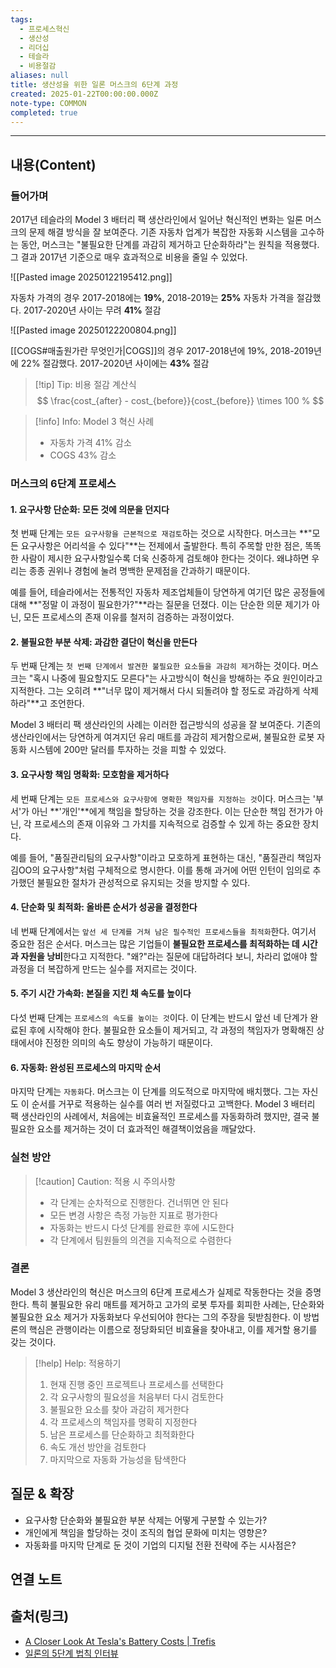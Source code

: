 ```yaml
---
tags:
  - 프로세스혁신
  - 생산성
  - 리더십
  - 테슬라
  - 비용절감
aliases: null
title: 생산성을 위한 일론 머스크의 6단계 과정
created: 2025-01-22T00:00:00.000Z
note-type: COMMON
completed: true
---
```


---

## 내용(Content)

### 들어가며

2017년 테슬라의 Model 3 배터리 팩 생산라인에서 일어난 혁신적인 변화는 일론 머스크의 문제 해결 방식을 잘 보여준다. 기존 자동차 업계가 복잡한 자동화 시스템을 고수하는 동안, 머스크는 "불필요한 단계를 과감히 제거하고 단순화하라"는 원칙을 적용했다. 그 결과 2017년 기준으로 매우 효과적으로 비용을 줄일 수 있었다.


![[Pasted image 20250122195412.png]]

자동차 가격의 경우 2017-2018에는 **19%**, 2018-2019는 **25%** 자동차 가격을 절감했다.
2017-2020년 사이는 무려 **41%** 절감

![[Pasted image 20250122200804.png]]

[[COGS#매출원가란 무엇인가|COGS]]의 경우 2017-2018년에 19%, 2018-2019년에 22% 절감했다. 2017-2020년 사이에는 **43%** 절감

>[!tip] Tip: 비용 절감 계산식
>$$
>\frac{cost_{after} - cost_{before}}{cost_{before}} \times 100 %
>$$

> [!info] Info: Model 3 혁신 사례
> * 자동차 가격 41% 감소
> * COGS 43% 감소

### 머스크의 6단계 프로세스

#### 1. 요구사항 단순화: 모든 것에 의문을 던지다

첫 번째 단계는 `모든 요구사항을 근본적으로 재검토`하는 것으로 시작한다. 머스크는 **"모든 요구사항은 어리석을 수 있다"**는 전제에서 출발한다. 특히 주목할 만한 점은, 똑똑한 사람이 제시한 요구사항일수록 더욱 신중하게 검토해야 한다는 것이다. 왜냐하면 우리는 종종 권위나 경험에 눌려 명백한 문제점을 간과하기 때문이다.

예를 들어, 테슬라에서는 전통적인 자동차 제조업체들이 당연하게 여기던 많은 공정들에 대해 **"정말 이 과정이 필요한가?"**라는 질문을 던졌다. 이는 단순한 의문 제기가 아닌, 모든 프로세스의 존재 이유를 철저히 검증하는 과정이었다.

#### 2. 불필요한 부분 삭제: 과감한 결단이 혁신을 만든다

두 번째 단계는 `첫 번째 단계에서 발견한 불필요한 요소들을 과감히 제거`하는 것이다. 머스크는 "혹시 나중에 필요할지도 모른다"는 사고방식이 혁신을 방해하는 주요 원인이라고 지적한다. 그는 오히려 **"너무 많이 제거해서 다시 되돌려야 할 정도로 과감하게 삭제하라"**고 조언한다.

Model 3 배터리 팩 생산라인의 사례는 이러한 접근방식의 성공을 잘 보여준다. 기존의 생산라인에서는 당연하게 여겨지던 유리 매트를 과감히 제거함으로써, 불필요한 로봇 자동화 시스템에 200만 달러를 투자하는 것을 피할 수 있었다.

#### 3. 요구사항 책임 명확화: 모호함을 제거하다

세 번째 단계는 `모든 프로세스와 요구사항에 명확한 책임자를 지정하는 것`이다. 머스크는 '부서'가 아닌 **'개인'**에게 책임을 할당하는 것을 강조한다. 이는 단순한 책임 전가가 아닌, 각 프로세스의 존재 이유와 그 가치를 지속적으로 검증할 수 있게 하는 중요한 장치다.

예를 들어, "품질관리팀의 요구사항"이라고 모호하게 표현하는 대신, "품질관리 책임자 김OO의 요구사항"처럼 구체적으로 명시한다. 이를 통해 과거에 어떤 인턴이 임의로 추가했던 불필요한 절차가 관성적으로 유지되는 것을 방지할 수 있다.

#### 4. 단순화 및 최적화: 올바른 순서가 성공을 결정한다

네 번째 단계에서는 `앞선 세 단계를 거쳐 남은 필수적인 프로세스들을 최적화`한다. 여기서 중요한 점은 순서다. 머스크는 많은 기업들이 **불필요한 프로세스를 최적화하는 데 시간과 자원을 낭비**한다고 지적한다. "왜?"라는 질문에 대답하려다 보니, 차라리 없애야 할 과정을 더 복잡하게 만드는 실수를 저지르는 것이다.

#### 5. 주기 시간 가속화: 본질을 지킨 채 속도를 높이다

다섯 번째 단계는 `프로세스의 속도를 높이는 것`이다. 이 단계는 반드시 앞선 네 단계가 완료된 후에 시작해야 한다. 불필요한 요소들이 제거되고, 각 과정의 책임자가 명확해진 상태에서야 진정한 의미의 속도 향상이 가능하기 때문이다.

#### 6. 자동화: 완성된 프로세스의 마지막 순서

마지막 단계는 `자동화`다. 머스크는 이 단계를 의도적으로 마지막에 배치했다. 그는 자신도 이 순서를 거꾸로 적용하는 실수를 여러 번 저질렀다고 고백한다. Model 3 배터리 팩 생산라인의 사례에서, 처음에는 비효율적인 프로세스를 자동화하려 했지만, 결국 불필요한 요소를 제거하는 것이 더 효과적인 해결책이었음을 깨달았다.

### 실천 방안

> [!caution] Caution: 적용 시 주의사항
> 
> - 각 단계는 순차적으로 진행한다. 건너뛰면 안 된다
> - 모든 변경 사항은 측정 가능한 지표로 평가한다
> - 자동화는 반드시 다섯 단계를 완료한 후에 시도한다
> - 각 단계에서 팀원들의 의견을 지속적으로 수렴한다

### 결론

Model 3 생산라인의 혁신은 머스크의 6단계 프로세스가 실제로 작동한다는 것을 증명한다. 특히 불필요한 유리 매트를 제거하고 고가의 로봇 투자를 회피한 사례는, 단순화와 불필요한 요소 제거가 자동화보다 우선되어야 한다는 그의 주장을 뒷받침한다. 이 방법론의 핵심은 관행이라는 이름으로 정당화되던 비효율을 찾아내고, 이를 제거할 용기를 갖는 것이다.

> [!help] Help: 적용하기
> 
> 1. 현재 진행 중인 프로젝트나 프로세스를 선택한다
> 2. 각 요구사항의 필요성을 처음부터 다시 검토한다
> 3. 불필요한 요소를 찾아 과감히 제거한다
> 4. 각 프로세스의 책임자를 명확히 지정한다
> 5. 남은 프로세스를 단순화하고 최적화한다
> 6. 속도 개선 방안을 검토한다
> 7. 마지막으로 자동화 가능성을 탐색한다

## 질문 & 확장

- 요구사항 단순화와 불필요한 부분 삭제는 어떻게 구분할 수 있는가?
- 개인에게 책임을 할당하는 것이 조직의 협업 문화에 미치는 영향은?
- 자동화를 마지막 단계로 둔 것이 기업의 디지털 전환 전략에 주는 시사점은?

## 연결 노트

## 출처(링크)

- [A Closer Look At Tesla's Battery Costs \| Trefis](https://www.trefis.com/data/companies/TSLA/no-login-required/pNkbHhrb/A-Closer-Look-At-Tesla-s-Battery-Costs)
- [일론의 5단계 법칙 인터뷰](https://lilys.ai/digest/2371210/446631)



